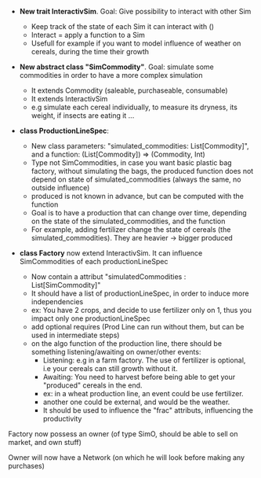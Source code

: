 
- **New trait InteractivSim**. Goal: Give possibility to interact with other Sim
  - Keep track of the state of each Sim it can interact with ()
  - Interact = apply a function to a Sim
  - Usefull for example if you want to model influence of weather on cereals, during the time their growth
   
- **New abstract class "SimCommodity"**. Goal: simulate some commodities in order to have a more complex simulation
  - It extends Commodity (saleable, purchaseable, consumable)
  - It extends InteractivSim 
  - e.g simulate each cereal individually, to measure its dryness, its weight, if insects are eating it ...

- **class ProductionLineSpec**:
  - New class parameters: "simulated_commodities: List[Commodity]", and a function: (List[Commodity]) => (Commodity, Int)
  - Type not SimCommodities, in case you want basic plastic bag factory, without simulating the bags, the produced function does not depend on state of simulated_commodities (always the same, no outside influence)
  - produced is not known in advance, but can be computed with the function
  - Goal is to have a production that can change over time, depending on the state of the simulated_commodities, and the function
  - For example, adding fertilizer change the state of cereals (the simulated_commodities). They are heavier -> bigger produced
  
  
- **class Factory** now extend InteractivSim. It can influence SimCommodities of each productionLineSpec
  - Now contain a attribut "simulatedCommodities : List[SimCommodity]"
  - It should have a list of productionLineSpec, in order to induce more independencies
  - ex: You have 2 crops, and decide to use fertilizer only on 1, thus you impact only one productionLineSpec
  - add optional requires (Prod Line can run without them, but can be used in intermediate steps)
  - on the algo function of the production line, there should be something listening/awaiting on owner/other events:
    - Listening: e.g in a farm factory. The use of fertilizer is optional, i.e your cereals can still growth without it. 
    - Awaiting: You need to harvest before being able to get your "produced" cereals in the end.
    - ex: in a wheat production line, an event could be use fertilizer. 
    - another one could be external, and would be the weather.
    - It should be used to influence the "frac" attributs, influencing the productivity



















Factory now possess an owner (of type SimO, should be able to sell on market, and own stuff)

Owner will now have a Network (on which he will look before making any purchases)